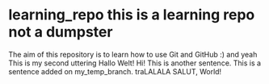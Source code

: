 # learning_repo this is a learning repo not a dumpster
The aim of this repository is to learn how to use Git and GitHub :) and yeah
This is my second uttering
Hallo Welt!
Hi!
This is another sentence.
This is a sentence added on my_temp_branch.
traLALALA
SALUT, World!